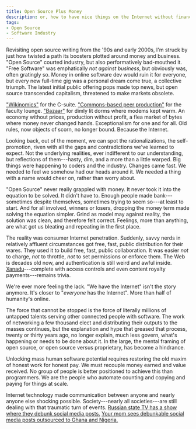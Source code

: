 ```yaml
---
title: Open Source Plus Money
description: or, how to have nice things on the Internet without financializing the shit out of everything
tags:
- Open Source
- Software Industry
---
```


Revisiting open source writing from the '90s and early 2000s, I'm struck by just how twisted a path its boosters plotted around money and business.  "Open Source" courted industry, but also performatively bad-mouthed it.  "Free Software" was emphatically _not against business_, but obviously was, often gratingly so.  Money in online software dev would ruin it for everyone, but every new full-time gig was a personal dream come true, a collective triumph.  The latest initial public offering pops made top news, but open source transcended capitalism, threatened to make markets obsolete.

["Wikinomics"](https://en.wikipedia.org/wiki/Wikinomics) for the C-suite.  ["Commons-based peer production"](https://en.wikipedia.org/wiki/The_Wealth_of_Networks) for the faculty lounge.  ["Bazaar"](https://en.wikipedia.org/wiki/The_Cathedral_and_the_Bazaar) for dimly lit dorms where modems kept warm.  An economy without prices, production without profit, a flea market of bytes where money never changed hands.  Exceptionalism for one and for all.  Old rules, now objects of scorn, no longer bound.  Because the Internet.

Looking back, out of the moment, we can spot the rationalizations, the self-promotion, riven with all the gaps and contradictions we've learned to expect.  Not the underlying realities, ever indifferent to our understanding, but reflections of them---hasty, dim, and a more than a little warped.  Big things were happening to coders and the industry.  Changes came fast.  We needed to feel we somehow had our heads around it.  We needed a thing with a name would cheer on, rather than worry about.

"Open Source" never really grappled with money.  It never took it into the equation to be solved.  It didn't have to.  Enough people made bank---sometimes despite themselves, sometimes trying to seem so---at least to start.  And for all involved, winners or losers, dropping the money term made solving the equation simpler.  Grind as model may against reality, the solution was clean, and therefore felt correct.  Feelings, more than anything, are what got us bleating and repeating in the first place.

The reality was consumer Internet penetration.  Suddenly, savvy nerds in relatively affluent circumstances got free, fast, public distribution for their wares.  They used it to build free, fast, public collaboration.  It was easier _not_ to charge, _not_ to throttle, _not_ to set permissions or enforce them.  The Web is decades old now, and authentication is still weird and awful inside.  [Xanadu](https://en.wikipedia.org/wiki/Project_Xanadu)---complete with access controls and even content royalty payments---remains trivia.

We're ever more feeling the lack.  "We have the Internet" isn't the story anymore.  It's closer to "_everyone_ has the Internet".  More than half of humanity's online.

The force that cannot be stopped is the force of literally millions of untapped talents serving other connected people with software.  The work of networking a few thousand elect and distributing their outputs to the masses continues, but the explanation and hype that greased that process, twenty or thirty years ago, no longer explain, much less govern, what's happening or needs to be done about it.  In the large, the mental framing of open source, or open source versus proprietary, has become a hindrance.

Unlocking mass human software potential requires restoring the old maxim of honest work for honest pay.  We must recouple money earned and value received.  No group of people is better positioned to achieve this than programmers.  We are the people who automate counting and copying and paying for things at scale.

Internet technology made communication between anyone and nearly anyone else shocking possible.  Society---nearly all societies---are still dealing with that traumatic turn of events.  [Russian state TV has a show where they debunk social media posts.](https://www.1tv.ru/shows/antifeyk/o-proekte)  [Your mom sees debunkable social media posts outsourced to Ghana and Nigeria.](https://techcrunch.com/2020/03/12/twitter-facebook-disinformation-africa-ghana-nigeria-ira-russia/)

<!-- Broad acceptance of permissive licensing made scale differences irrelevant.  Big companies could give and take from sole hackers.  The same hasn't happened for paid transactions. -->
